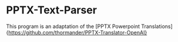 # PPTX-Text-Parser

This program is an adaptation of the [PPTX Powerpoint Translations]{https://github.com/thormander/PPTX-Translator-OpenAI} 
